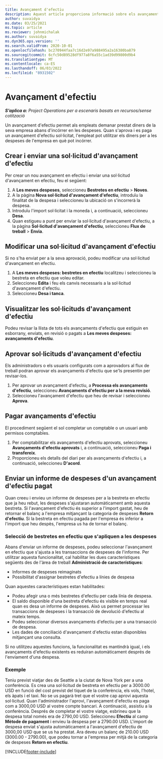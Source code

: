 ```yaml
---
title: Avançament d'efectiu
description: Aquest article proporciona informació sobre els avançaments d'efectiu.
author: suvaidya
ms.date: 03/25/2021
ms.topic: article
ms.reviewer: johnmichalak
ms.author: suvaidya
ms.dyn365.ops.version: ''
ms.search.validFrom: 2020-10-01
ms.openlocfilehash: bc270944faa7c16d2e97a988495a2a16380ba879
ms.sourcegitcommit: 6cfc50d89528df977a8f6a55c1ad39d99800d9b4
ms.translationtype: MT
ms.contentlocale: ca-ES
ms.lasthandoff: 06/03/2022
ms.locfileid: "8931502"
---
```

# <a name="cash-advance"></a>Avançament d'efectiu

_**S'aplica a:** Project Operations per a escenaris basats en recursos/sense cotització_

Un avançament d'efectiu permet als empleats demanar prestat diners de la seva empresa abans d'incórrer en les despeses. Quan s'aprova i es paga un avançament d'efectiu sol·licitat, l'empleat pot utilitzar els diners per a les despeses de l'empresa en què pot incórrer. 

## <a name="create-and-submit-a-cash-advance-request"></a>Crear i enviar una sol·licitud d'avançament d'efectiu
Per crear un nou avançament en efectiu i enviar una sol·licitud d'avançament en efectiu, feu el següent: 

1. A **Les meves despeses**, seleccioneu **Bestretes en efectiu** > **Noves**. 
2. A la pàgina **Nova sol·licitud d'avançament d'efectiu**, introduïu la finalitat de la despesa i seleccioneu la ubicació on s'incorrerà la despesa.
3. Introduïu l'import sol·licitat i la moneda i, a continuació, seleccioneu **Desa**. 
4. Quan estigueu a punt per enviar la sol·licitud d'avançament d'efectiu, a la pàgina **Sol·licitud d'avançament d'efectiu**, seleccioneu **Flux de treball** > **Envia**.

## <a name="modify-a-cash-advance-request"></a>Modificar una sol·licitud d'avançament d'efectiu

Si no s'ha enviat per a la seva aprovació, podeu modificar una sol·licitud d'avançament en efectiu.

1. A **Les meves despeses: bestretes en efectiu** localitzeu i seleccioneu la bestreta en efectiu que voleu editar.
2. Seleccioneu **Edita** i feu els canvis necessaris a la sol·licitud d'avançament d'efectiu. 
3. Seleccioneu **Desa i tanca**.


## <a name="view-cash-advance-requests"></a>Visualitzar les sol·licituds d'avançament d'efectiu
Podeu revisar la llista de tots els avançaments d'efectiu que estiguin en esborrany, enviats, en revisió o pagats a **Les meves despeses: avançaments d'efectiu**. 

## <a name="approve-cash-advance-requests"></a>Aprovar sol·licituds d'avançament d'efectiu

Els administradors o els usuaris configurats com a aprovadors al flux de treball podran aprovar els avançaments d'efectiu que se'ls presentin per revisar-los. 

1. Per aprovar un avançament d'efectiu, a **Processa els avançaments d'efectiu**, seleccioneu **Avançaments d'efectiu per a la meva revisió**.
2. Seleccioneu l'avançament d'efectiu que heu de revisar i seleccioneu **Aprova**.  

## <a name="pay-cash-advances"></a>Pagar avançaments d'efectiu 
El procediment següent el sol completar un comptable o un usuari amb permisos comptables.

1. Per comptabilitzar els avançaments d'efectiu aprovats, seleccioneu **Avançaments d'efectiu aprovats** i, a continuació, seleccioneu **Paga i transfereix**.  
2. Proporcioneu els detalls del diari per als avançaments d'efectiu i, a continuació, seleccioneu **D'acord**. 

## <a name="submit-an-expense-report-against-a-paid-cash-advance"></a>Enviar un informe de despeses d'un avançament d'efectiu pagat 

Quan creeu i envieu un informe de despeses per a la bestreta en efectiu que ja heu rebut, les despeses s'ajustaran automàticament amb aquesta bestreta. Si l'avançament d'efectiu és superior a l'import gastat, heu de retornar el balanç a l'empresa mitjançant la categoria de despeses **Retorn d'efectiu**. Si la bestreta en efectiu pagada per l'empresa és inferior a l'import que heu despès, l'empresa us ha de tornar el balanç. 

### <a name="select-cash-advances-that-apply-to-your-expenses"></a>Selecció de bestretes en efectiu que s'apliquen a les despeses
Abans d'enviar un informe de despeses, podeu seleccionar l'avançament en efectiu que s'ajusta a les transaccions de despeses de l'informe. Per utilitzar aquesta funcionalitat, cal habilitar les dues característiques següents des de l'àrea de treball **Administració de característiques**:

  - Informes de despeses reimaginats
  - Possibilitat d'assignar bestretes d'efectiu a línies de despesa
 
 Quan aquestes característiques estan habilitades:
 
  - Podeu afegir una o més bestretes d'efectiu per cada línia de despesa.
  - El saldo disponible d'una bestreta d'efectiu és visible en temps real quan es desa un informe de despeses. Això us permet processar les transaccions de despeses i la transacció de devolució d'efectiu al mateix temps.
  - Podeu seleccionar diversos avançaments d'efectiu per a una transacció de despesa.
  - Les dades de conciliació d'avançament d'efectiu estan disponibles mitjançant una consulta. 
 
Si no utilitzeu aquestes funcions, la funcionalitat es mantindrà igual, i els avançaments d'efectiu existents es reduiran automàticament després de l'enviament d'una despesa.

### <a name="example"></a>Exemple 
Teniu previst viatjar des de Seattle a la ciutat de Nova York per a una conferència. Es crea una sol·licitud de bestreta en efectiu per a 3000.00 USD en funció del cost previst del tiquet de la conferència, els vols, l'hotel, els àpats i el taxi. No se us pagarà tret que el vostre cap aprovi aquesta sol·licitud. Quan l'administrador l'aprovi, l'avançament d'efectiu es paga com a 3000,00 USD al vostre compte bancari. A continuació, assistiu a la conferència. Després de completar el vostre viatge, esbrineu que la despesa total només era de 2790,00 USD. Seleccioneu **Efectiu** al camp **Mètode de pagament** i envieu la despesa per a 2790.00 USD. L'import de despesa enviat s'ajusta automàticament a l'avançament d'efectiu de 3000,00 USD que se us ha prestat. Ara deveu un balanç de 210.00 USD (3000.00 - 2790.00), que podeu tornar a l'empresa per mitjà de la categoria de despeses **Retorn en efectiu**.



[!INCLUDE[footer-include](../includes/footer-banner.md)]
